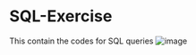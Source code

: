 # SQL-Exercise
This contain the codes for SQL queries
![image](https://github.com/RiddhiiAgrawal/SQL-Exercise/assets/154056712/38db2ddc-48f7-4dff-8f40-295ce5beb7fe)
